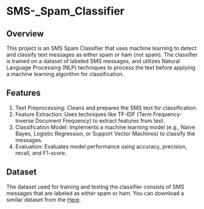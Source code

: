 # SMS-_Spam_Classifier

## Overview
This project is an SMS Spam Classifier that uses machine learning to detect and classify text messages as either spam or ham (not spam). The classifier is trained on a dataset of labeled SMS messages, and utilizes Natural Language Processing (NLP) techniques to process the text before applying a machine learning algorithm for classification.

## Features
1. Text Preprocessing: Cleans and prepares the SMS text for classification.
2. Feature Extraction: Uses techniques like TF-IDF (Term Frequency-Inverse Document Frequency) to extract features from text.
3. Classification Model: Implements a machine learning model (e.g., Naive Bayes, Logistic Regression, or Support Vector Machines) to classify the messages.
4. Evaluation: Evaluates model performance using accuracy, precision, recall, and F1-score.

## Dataset
The dataset used for training and testing the classifier consists of SMS messages that are labeled as either spam or ham. You can download a similar dataset from the [Here](https://www.youtube.com/redirect?event=video_description&redir_token=QUFFLUhqa3pqaFU0YjJCdmphWjVpNDhNc0wxdG1nMWE3QXxBQ3Jtc0ttVkEyUTdSYjBCLXR5VkxhVGkwZmgydkZrVDBNa3M2QkRwRVZXZ194b0huNGhXdnozc2R3ZXJnQ0xXLVRQV3NGdjREVU5UbDhtWkNuR2d5QnJzY0ctM2o5WVl3ZmhJYVJzWmhhczROc3pOTFZWRWNfMA&q=https%3A%2F%2Fwww.kaggle.com%2Fuciml%2Fsms-spam-collection-dataset&v=YncZ0WwxyzU).
